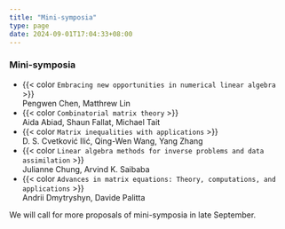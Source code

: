 ```yaml
---
title: "Mini-symposia"
type: page
date: 2024-09-01T17:04:33+08:00
---
```


### Mini-symposia

- {{< color `Embracing new opportunities in numerical linear algebra` >}}  
Pengwen Chen, Matthrew Lin
- {{< color `Combinatorial matrix theory` >}}  
Aida Abiad, Shaun Fallat, Michael Tait
- {{< color `Matrix inequalities with applications` >}}  
D. S. Cvetković Ilić, Qing-Wen Wang, Yang Zhang
- {{< color `Linear algebra methods for inverse problems and data assimilation` >}}  
Julianne Chung, Arvind K. Saibaba
- {{< color `Advances in matrix equations: Theory, computations, and applications` >}}  
Andrii Dmytryshyn, Davide Palitta

We will call for more proposals of mini-symposia in late September.